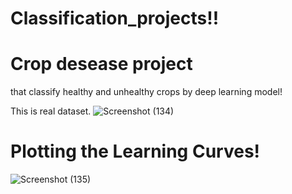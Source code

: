 # Classification_projects!!

# Crop desease project 
that classify healthy and unhealthy crops by deep learning model!

This is real dataset.
![Screenshot (134)](https://github.com/Ibrokhim7755/Classification_projects/assets/89033710/24efd3e3-c3db-4594-aa0b-ab6197c90cac)

# Plotting the Learning Curves!

![Screenshot (135)](https://github.com/Ibrokhim7755/Classification_projects/assets/89033710/f0ce222c-9dea-410a-afd3-091d91f31ca0)
